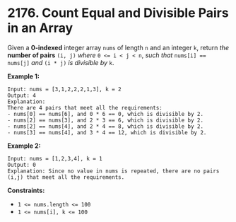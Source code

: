 # 2176. Count Equal and Divisible Pairs in an Array
Given a **0-indexed** integer array `nums` of length `n` and an integer `k`, return *the* **number of pairs** `(i, j)` *where* `0 <= i < j < n`, *such that* `nums[i] == nums[j]` *and* `(i * j)` *is divisible by* `k`. 

**Example 1:**
```
Input: nums = [3,1,2,2,2,1,3], k = 2
Output: 4
Explanation:
There are 4 pairs that meet all the requirements:
- nums[0] == nums[6], and 0 * 6 == 0, which is divisible by 2.
- nums[2] == nums[3], and 2 * 3 == 6, which is divisible by 2.
- nums[2] == nums[4], and 2 * 4 == 8, which is divisible by 2.
- nums[3] == nums[4], and 3 * 4 == 12, which is divisible by 2.
```

**Example 2:**
```
Input: nums = [1,2,3,4], k = 1
Output: 0
Explanation: Since no value in nums is repeated, there are no pairs (i,j) that meet all the requirements.
```

**Constraints:**
- `1 <= nums.length <= 100`
- `1 <= nums[i], k <= 100`
